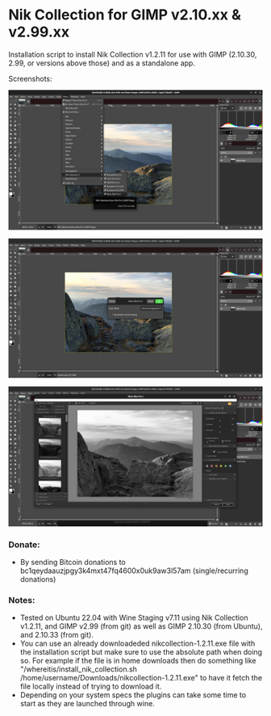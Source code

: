 Nik Collection for GIMP v2.10.xx & v2.99.xx
===

Installation script to install Nik Collection v1.2.11 for use with GIMP (2.10.30, 2.99, or versions above those) and as a standalone app. 

Screenshots:

![](images/screen_1.png)


![](images/screen_2.png)


![](images/screen_3.png)

### Donate:

* By sending Bitcoin donations to bc1qeydaauzjpgy3k4mxt47fq4600x0uk9aw3l57am (single/recurring donations)

### Notes:

* Tested on Ubuntu 22.04 with Wine Staging v7.11 using Nik Collection v1.2.11, and GIMP v2.99 (from git) as well as GIMP 2.10.30 (from Ubuntu), and 2.10.33 (from git).
* You can use an already downloadeded nikcollection-1.2.11.exe file with the installation script but make sure to use the absolute path when doing so. For example if the file is in home downloads then do something like "/whereitis/install_nik_collection.sh /home/username/Downloads/nikcollection-1.2.11.exe" to have it fetch the file locally instead of trying to download it.
* Depending on your system specs the plugins can take some time to start as they are launched through wine.
